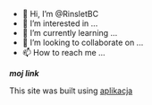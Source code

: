 - 👋 Hi, I’m @RinsletBC
- 👀 I’m interested in ...
- 🌱 I’m currently learning ...
- 💞️ I’m looking to collaborate on ...
- 📫 How to reach me ...

<!---
RinsletBC/RinsletBC is a ✨ special ✨ repository because its `README.md` (this file) appears on your GitHub profile.
You can click the Preview link to take a look at your changes.
--->
***moj link***

This site was built using [aplikacja](https://github.com/RinsletBC/RinsletBC/blob/main/Rynek-pracy-IT-w-2021-roku-Wynagrodzenia-specjalizacje-i-wymagania-w-ofertach-pracy-No-Fluff-Jobs.pdf)


